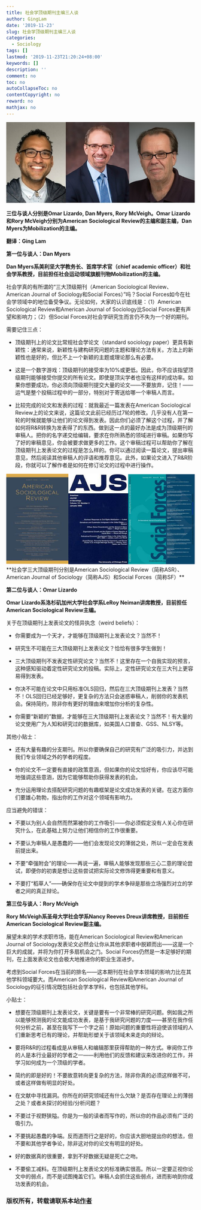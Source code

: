 ```yaml
---
title: 社会学顶级期刊主编三人谈
author: GingLam
date: '2019-11-23'
slug: 社会学顶级期刊主编三人谈
categories:
  - Sociology
tags: []
lastmod: '2019-11-23T21:20:24+08:00'
keywords: []
description: ''
comment: no
toc: no
autoCollapseToc: no
contentCopyright: no
reward: no
mathjax: no
---
```

<div align=center><img src="https://raw.githubusercontent.com/GingLam/Storage/master/threeman.jpg"></div>
<div align=center>
  </div>
  
**三位与谈人分别是Omar Lizardo, Dan Myers, Rory McVeigh。Omar Lizardo和Rory McVeigh分别为American Sociological Review的主编和副主编，Dan Myers为Mobilization的主编。**


**翻译：Ging Lam**

**第一位与谈人：Dan Myers**

**Dan Myers系美利坚大学教务长、首席学术官（chief academic officer）和社会学系教授，目前担任社会运动领域旗舰刊物Mobilization的主编。**

社会学真的有所谓的“三大顶级期刊（American Sociological Review、American Journal of Sociology和Social Forces）”吗？Social Forces如今在社会学领域中的地位备受争议。无论如何，大家的认识底线是：（1）American Sociological Review和American Journal of Sociology比Social Forces更有声望和影响力；（2）但Social Forces对社会学研究生而言仍不失为一个好的期刊。

需要记住三点：

-	顶级期刊上的论文比常规社会学论文（standard sociology paper）更具有新颖性：通常来说，新颖性与建构研究问题的主题和理论方法有关。方法上的新颖性也是好的，但比不上一个新颖的主题或理论那么有必要。

-	这是一个数字游戏：顶级期刊的接受率为10%或更低。因此，你不应该指望顶级期刊能够接受你提交的所有论文。即使是顶尖学者也没有这样的成功率。如果你想要成功，你必须向顶级期刊提交大量的论文——不要放弃，记住！——运气是整个投稿过程中的一部分，特别对于寄送给哪一个审稿人而言。

-	比较完成的论文和发表的过程：就我最近一篇发表在American Sociological Review上的论文来说，这篇论文此前已经历过7轮的修改。几乎没有人在第一轮的时候就能够让他们的论文得到发表。因此你们必须了解这个过程，并了解如何将R&R转换为发表得了的东西。做到这一点的最好办法是成为顶级期刊的审稿人。把你的名字递交给编辑，要求在你所熟悉的领域进行审稿。如果你写了好的审稿意见，你会被要求做更多的工作。这个审稿过程可以帮助你了解在顶级期刊上发表论文的过程是怎么样的。你可以通过阅读一篇论文，提出审稿意见，然后阅读其他审稿人的评语和推荐意见。此外，如果论文进入了R&R阶段，你就可以了解作者是如何在修订论文的过程中进行操作。

<!--more-->

<div align=center><img src="https://raw.githubusercontent.com/GingLam/Storage/master/journal.jpg"></div>
<div align=center>
  </div>
**社会学三大顶级期刊分别是American Sociological Review（简称ASR）、American Journal of Sociology（简称AJS）和Social Forces（简称SF）**

**第二位与谈人：Omar Lizardo**

**Omar Lizardo系洛杉矶加州大学社会学系LeRoy Neiman讲席教授，目前担任American Sociological Review主编。**

关于在顶级期刊上发表论文的怪异执念（weird beliefs）：

-	你需要成为一个天才，才能够在顶级期刊上发表论文？当然不！

-	研究生不可能在三大顶级期刊上发表论文？恰恰有很多学生做到！

-	三大顶级期刊不发表定性研究论文？当然不！这里存在一个自我实现的预言，这种感知驱动着定性研究论文的投稿。实际上，定性研究论文在三大刊上更容易得到发表。

-	你决不可能在论文中只用标准OLS回归，然后在三大顶级期刊上发表？当然不！OLS回归已经足够好，更复杂的方法只会迷惑审稿人，削弱你的发表机会。保持简约，除非你有更好的理由来增加你分析的复杂性。

-	你需要“新颖的”数据，才能够在三大顶级期刊上发表论文？当然不！有大量的论文使用广为人知和研究过的数据库，如美国人口普查、GSS、NLSY等。

其他小贴士：

-	还有大量有趣的分支期刊。所以你要确保自己的研究有广泛的吸引力，并达到我们专业领域之外的学者的程度。

-	你的论文不一定要有直接的政策意涵，但如果你的论文恰好有，你应该尽可能地强调这些意涵，因为它能够帮助你获得发表的机会。

-	充分运用理论去搭配研究问题的有趣框架是论文成功发表的关键。在这方面你们要雄心勃勃，指出你的工作对这个领域有影响力。

应当避免的错误：

-	不要以为别人会自然而然第被你的工作吸引——你必须假定没有人关心你在研究什么，在此基础上努力让他们相信你的工作很重要。

-	不要认为审稿人是愚蠢的——他们会发现论文的薄弱之处，所以一定会在发表前提出来。

-	不要“牵强附会”的理论——再说一遍，审稿人能够发现那些三心二意的理论尝试，即便你的初衷是想让这些尝试把实际论文修饰得更重要和有意义。

-	不要打“稻草人”——确保你在论文中提到的学术争辩是那些立场强烈对立的学者之间的真正辩论。

**第三位与谈人：Rory McVeigh**

**Rory McVeigh系圣母大学社会学系Nancy Reeves Dreux讲席教授，目前担任American Sociological Review副主编。**

展望未来的学术求职市场，能在American Sociological Review和American Journal of Sociology发表论文必然会让你从其他求职者中脱颖而出——这是一个巨大的成就，并将为你打开多扇机会之门。Social Forces仍然是一本足够好的期刊，在上面发表论文也会极大地推进你的职业生涯进步。

考虑到Social Forces在当前的排名——这本期刊在社会学本领域的影响力比在其他学科领域要大。而American Sociological Review和American Journal of Sociology的征引情况既包括社会学本学科，也包括其他学科。

小贴士：

-	想要在顶级期刊上发表论文，关键是要有一个非常棒的研究问题。例如我之所以能够预测我的论文能成功发表，是基于我研究问题的力度——甚至在我作任何分析之前，甚至在我写下一个字之前！原始问题的重要性将迫使该领域的人们重新思考已有的理论，并帮助形塑关于该领域未来走向的辩论。

-	要将R&R的过程看成是从审稿人和编辑那里获得帮助的一种方式。审阅你工作的人是本行业最好的学者之一——利用他们的反馈和建议来改进你的工作，并学习如何成为一个顶级的学者。

-	简约的即是好的！不要故意转向更复杂的方法，除非你真的必须这样做不可，或者这样做有明显的好处。

-	在文献中寻找漏洞。你所在的研究领域还有什么欠缺？是否存在理论上的薄弱之处？或者未探讨的经验/分析问题？

-	不要过于视野狭隘。你是为一般的读者而写作的，所以你的作品必须有广泛的吸引力。

-	不要挑起愚蠢的争端。反而道而行之是好的，你应该大胆地提出你的想法，但不要和其他学者争论，除非这对你的论文有明显的好处。

-	好的数据真的很重要，拿到不好数据无疑是死亡之吻。

-	不要偷工减料。在顶级期刊上发表论文的标准确实很高。所以一定要正视你论文中的弱点，而不是试图掩盖它们。审稿人会抓住这些弱点，进而影响到你成功发表的机会。



### 版权所有，转载请联系本站[作者](mailto:linj83@mail2.sysu.edu.cn)
